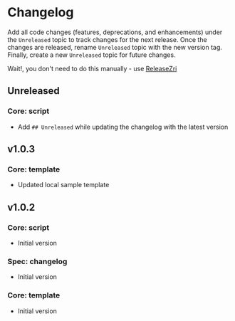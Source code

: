 # Changelog

Add all code changes (features, deprecations, and enhancements) under the `Unreleased` topic to track changes for
the next release. Once the changes are released,
rename `Unreleased` topic with the new version tag. Finally, create a new `Unreleased` topic for future changes.

Wait!, you don't need to do this manually - use [ReleaseZri](https://github.com/codezri/releasezri)

## Unreleased

### Core: script
- Add `## Unreleased` while updating the changelog with the latest version

## v1.0.3

### Core: template
- Updated local sample template

## v1.0.2

### Core: script
- Initial version

### Spec: changelog
- Initial version

### Core: template
- Initial version

